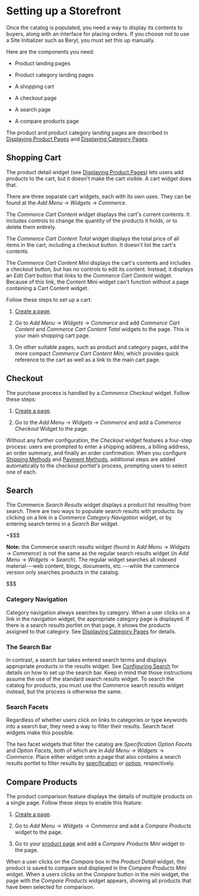 # Setting up a Storefront [](id=setting-up-a-storefront)

Once the catalog is populated, you need a way to display its contents to buyers,
along with an interface for placing orders. If you choose not to use a Site
Initializer such as Beryl, you must set this up manually. 

Here are the components you need:

- Product landing pages

- Product category landing pages

- A shopping cart

- A checkout page

- A search page

- A compare products page

The product and product category landing pages are described in 
[Displaying Product Pages](/web/liferay-emporio/documentation/-/knowledge_base/1-0/displaying-product-pages)
and [Displaying Category
Pages](/web/liferay-emporio/documentation/-/knowledge_base/1-0/displaying-category-pages).

## Shopping Cart [](id=shopping-cart)

The product detail widget (see 
[Displaying Product Pages](/web/liferay-emporio/documentation/-/knowledge_base/1-0/displaying-product-pages))
lets users add products to the cart, but it doesn't make the cart visible.
A cart widget does that. 

There are three separate cart widgets, each with its own uses. They can be found
at the *Add Menu* &rarr; *Widgets* &rarr; *Commerce*.

The *Commerce Cart Content* widget displays the cart's current contents. It
includes controls to change the quantity of the products it holds, or to delete
them entirely.

The *Commerce Cart Content Total* widget displays the total price of all items
in the cart, including a checkout button. It doesn't list the cart's contents.

The *Commerce Cart Content Mini* displays the cart's contents and includes
a checkout button, but has no controls to edit its content. Instead, it displays
an *Edit Cart* button that links to the *Commerce Cart Content* widget. Because
of this link, the Content Mini widget can't function without a page containing
a Cart Content widget.

Follow these steps to set up a cart:

1.  [Create a page](/discover/portal/-knowledge_base/7-1/creating-and-managing-pages).

2.  Go to *Add Menu* &rarr; *Widgets* &rarr; *Commerce* and add *Commerce
    Cart Content* and *Commerce Cart Content Total* widgets to the page. This
    is your main shopping cart page.

3.  On other suitable pages, such as product and category pages, add the more
    compact *Commerce Cart Content Mini*, which provides quick reference to the
    cart as well as a link to the main cart page.

## Checkout [](id=checkout)

The purchase process is handled by a *Commerce Checkout* widget. Follow
these steps:

1.  [Create a page](/discover/portal/-knowledge_base/7-1/creating-and-managing-pages).

2.  Go to the *Add Menu* &rarr; *Widgets* &rarr; *Commerce* and add a *Commerce
    Checkout* Widget to the page.

Without any further configuration, the *Checkout* widget features a four-step
process: users are prompted to enter a shipping address, a billing
address, an order summary, and finally an order confirmation. When you
configure 
[Shipping Methods](/web/liferay-emporio/documentation/-/knowledge_base/1-0/shipping-methods)
and 
[Payment Methods](/web/liferay-emporio/documentation/-/knowledge_base/1-0/payment-methods),
additional steps are added automatically to the checkout portlet's process,
prompting users to select one of each.

## Search [](id=search)

The Commerce *Search Results* widget displays a product list resulting from
search. There are two ways to populate search results with products: by clicking
on a link in a *Commerce Category Navigation* widget, or by entering search
terms in a *Search Bar* widget.

+$$$

**Note:** the Commerce search results widget (found in *Add Menu* &rarr;
*Widgets* &rarr; *Commerce*) is not the same as the regular search results
widget (in *Add Menu* &rarr; *Widgets* &rarr; *Search*). The regular widget
searches all indexed material---web content, blogs, documents, etc.---while the
commerce version only searches products in the catalog.

$$$

### Category Navigation [](id=category-navigation)

Category navigation always searches by category. When a user clicks on
a link in the navigation widget, the appropriate category page is displayed. If
there is a search results portlet on that page, it shows the products assigned
to that category. See 
[Displaying Category Pages](/web/liferay-emporio/documentation/-/knowledge_base/1-0/displaying-category-pages)
for details.

### The Search Bar [](id=the-search-bar)

In contrast, a search bar takes entered search terms and displays appropriate
products in the results widget. See 
[Configuring Search](/discover/portal/-/knowledge_base/7-1/configuring-search-pages) for
details on how to set up the search bar. Keep in mind that those instructions
assume the use of the standard search results widget. To search the catalog for
products, you must use the Commerce search results widget instead, but the
process is otherwise the same.

### Search Facets [](id=search-facets)

Regardless of whether users click on links to categories or type keywords into
a search bar, they need a way to filter their results. Search facet widgets
make this possible.

The two facet widgets that filter the catalog are *Specification Option Facets*
and *Option Facets*, both of which are in *Add Menu* &rarr; *Widgets* &rarr;
*Commerce*. Place either widget onto a page that also contains a search results
portlet to filter results by
[specification](/web/liferay-emporio/documentations/-/knowledge_base/7-1/specifications)
or [option](/web/liferay-emporio/documentation/-/knowledge_base/7-1/options),
respectively.

## Compare Products [](id=compare-products)

The product comparison feature displays the details of multiple products on
a single page. Follow these steps to enable this feature:

1.  [Create a page](/discover/portal/-knowledge_base/7-1/creating-and-managing-pages).

2.  Go to *Add Menu* &rarr; *Widgets* &rarr; *Commerce* and add a *Compare
    Products* widget to the page.

3.  Go to your 
    [product page](/web/liferay-emporio/documentation/-/knowledge_base/1-0/displaying-product-pages) 
    and add a *Compare Products Mini* widget to the page.

When a user clicks on the *Compare* box in the *Product Detail* widget, the
product is saved to compare and displayed in the *Compare Products Mini* widget.
When a users clicks on the *Compare* button in the mini widget, the page with
the *Compare Products* widget appears, showing all products that have been
selected for comparison.
